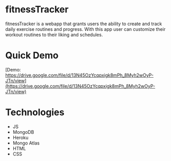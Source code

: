 # fitnessTracker

fitnessTracker is a webapp that grants users the ability to create and track daily exercise routines and progress.  With this app user can customize their workout routines to their liking and schedules.

# Quick Demo
[Demo: https://drive.google.com/file/d/13N45OzYcqpxigk8mPh_8Myh2wOyP-JTn/view](https://drive.google.com/file/d/13N45OzYcqpxigk8mPh_8Myh2wOyP-JTn/view)

# Technologies
* JS
* MongoDB
* Heroku
* Mongo Atlas
* HTML
* CSS


